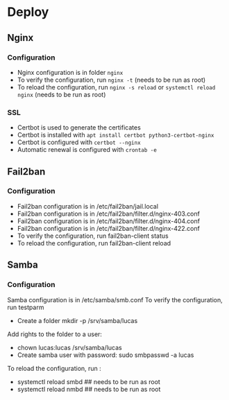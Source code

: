 # Deploy

## Nginx

### Configuration

- Nginx configuration is in folder `nginx`
- To verify the configuration, run `nginx -t` (needs to be run as root)
- To reload the configuration, run `nginx -s reload` or `systemctl reload nginx` (needs to be run as root)

### SSL

- Certbot is used to generate the certificates
- Certbot is installed with `apt install certbot python3-certbot-nginx`
- Certbot is configured with `certbot --nginx`
- Automatic renewal is configured with `crontab -e`

## Fail2ban

### Configuration

- Fail2ban configuration is in /etc/fail2ban/jail.local
- Fail2ban configuration is in /etc/fail2ban/filter.d/nginx-403.conf
- Fail2ban configuration is in /etc/fail2ban/filter.d/nginx-404.conf
- Fail2ban configuration is in /etc/fail2ban/filter.d/nginx-422.conf
- To verify the configuration, run fail2ban-client status
- To reload the configuration, run fail2ban-client reload

## Samba

### Configuration

Samba configuration is in /etc/samba/smb.conf
To verify the configuration, run testparm

- Create a folder mkdir -p /srv/samba/lucas

Add rights to the folder to a user: 
- chown lucas:lucas /srv/samba/lucas
- Create samba user with password: sudo smbpasswd -a lucas

To reload the configuration, run :
- systemctl reload smbd ## needs to be run as root
- systemctl reload nmbd ## needs to be run as root